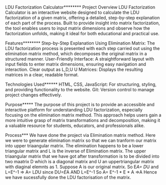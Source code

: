 LDU Factorization Calculator********
Project Overview
LDU Factorization Calculator is an interactive website designed to calculate the LDU factorization of a given matrix, offering a detailed, step-by-step explanation of each part of the process. Built to provide insight into matrix factorization, the tool enables users to input matrix dimensions and observe how the factorization unfolds, making it ideal for both educational and practical use.

Features********
Step-by-Step Explanation Using Elimination Matrix: The LDU factorization process is presented with each step carried out using the elimination matrix method, which decomposes the original matrix in a structured manner.
User-Friendly Interface: A straightforward layout with input fields to enter matrix dimensions, ensuring easy navigation and interaction.
Clear output as L,D,U
U Matrices: Displays the resulting matrices in a clear, readable format.


Technologies Used******
HTML, CSS, JavaScript: For structuring, styling, and providing functionality to the website.
Git: Version control to manage project changes effectively.


Purpose*****
The purpose of this project is to provide an accessible and interactive platform for understanding LDU factorization, especially focusing on the elimination matrix method. This approach helps users gain a more intuitive grasp of matrix transformations and decomposition, making it a valuable resource for students, educators, and professionals alike.

Process***
We have done the project via Elimination matrix method. Here we were to generate elimination matrix so that we can tranform our matrix into upper triaangular matrix. The elimination happens to be a lower triangular matrix and L is the inverse of Elimination matrix. The upper triaangular matrix that we have got after transformation is to be divided into two maatrix D which is  a diagonal matrix and U an uppertriangular matrix with diaginal elemnts as 1. 
Suppose A is our original matrix. 
So E*A= D*U and L=E^-1
=> A= L*D*U
since D*U=E*A AND L=E^-1 So A= E^-1 * E *  A =>A
Hence we have sucessfully done the LDU factorisation of the matrix.
